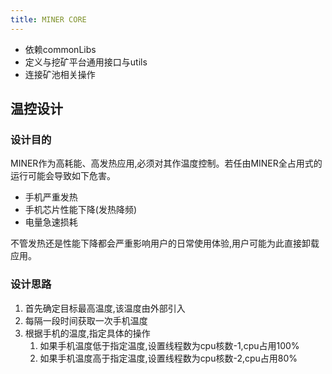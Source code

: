 ```yaml
---
title: MINER CORE
---
```

+ 依赖commonLibs
+ 定义与挖矿平台通用接口与utils
+ 连接矿池相关操作

## 温控设计
### 设计目的
MINER作为高耗能、高发热应用,必须对其作温度控制。若任由MINER全占用式的运行可能会导致如下危害。
+ 手机严重发热
+ 手机芯片性能下降(发热降频)
+ 电量急速损耗

不管发热还是性能下降都会严重影响用户的日常使用体验,用户可能为此直接卸载应用。

### 设计思路
1. 首先确定目标最高温度,该温度由外部引入
2. 每隔一段时间获取一次手机温度
3. 根据手机的温度,指定具体的操作
    1. 如果手机温度低于指定温度,设置线程数为cpu核数-1,cpu占用100%
    2. 如果手机温度高于指定温度,设置线程数为cpu核数-2,cpu占用80%
